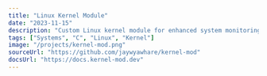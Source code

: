 ```yaml
---
title: "Linux Kernel Module"
date: "2023-11-15"
description: "Custom Linux kernel module for enhanced system monitoring"
tags: ["Systems", "C", "Linux", "Kernel"]
image: "/projects/kernel-mod.png"
sourceUrl: "https://github.com/jaywyawhare/kernel-mod"
docsUrl: "https://docs.kernel-mod.dev"
---
```

